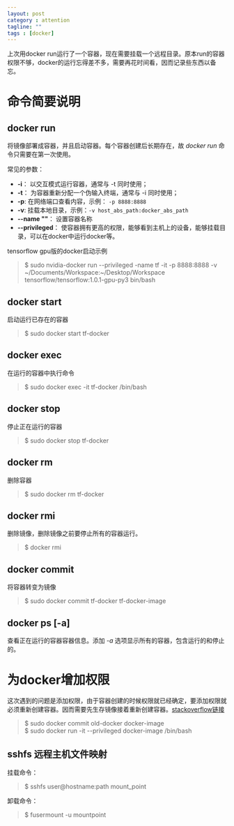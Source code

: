 ```yaml
---
layout: post
category : attention
tagline: ""
tags : [docker]
---
```


上次用docker run运行了一个容器，现在需要挂载一个远程目录。原本run的容器权限不够，docker的运行忘得差不多，需要再花时间看，因而记录些东西以备忘。

# 命令简要说明
## docker run
将镜像部署成容器，并且启动容器。每个容器创建后长期存在，故 *docker run* 命令只需要在第一次使用。

常见的参数：

* **-i**：   以交互模式运行容器，通常与 -t 同时使用；
* **-t**： 为容器重新分配一个伪输入终端，通常与 -i 同时使用；
* **-p**: 在网络端口查看内容，示例： `-p 8888:8888`
* **-v**: 挂载本地目录，示例：`-v host_abs_path:docker_abs_path`
* **--name ""**： 设置容器名称
* **--privileged**： 使容器拥有更高的权限，能够看到主机上的设备，能够挂载目录，可以在docker中运行docker等。

tensorflow gpu版的docker启动示例

> $ sudo nvidia-docker run --privileged -name tf -it -p 8888:8888 -v ~/Documents/Workspace:~/Desktop/Workspace tensorflow/tensorflow:1.0.1-gpu-py3 bin/bash

## docker start 
启动运行已存在的容器

> $ sudo docker start tf-docker  



## docker exec 
在运行的容器中执行命令

>$ sudo docker exec -it tf-docker /bin/bash



## docker stop
停止正在运行的容器

> $ sudo docker stop tf-docker

## docker rm 
删除容器

>$ sudo docker rm tf-docker


## docker rmi 
删除镜像，删除镜像之前要停止所有的容器运行。

>$ docker rmi <image-id>


## docker commit
将容器转变为镜像

>$ sudo docker commit tf-docker tf-docker-image


## docker ps [-a]
查看正在运行的容器容器信息。添加 *-a* 选项显示所有的容器，包含运行的和停止的。


# 为docker增加权限

这次遇到的问题是添加权限，由于容器创建的时候权限就已经确定，要添加权限就必须重新创建容器。因而需要先生存镜像接着重新创建容器。[stackoverflow链接](https://stackoverflow.com/questions/32361244/docker-start-privileged)  

>$ sudo docker commit old-docker docker-image    
>$ sudo docker run -it --privileged docker-image /bin/bash  


## sshfs 远程主机文件映射

挂载命令：
>$ sshfs user@hostname:path mount_point

卸载命令：
>$ fusermount  -u  mountpoint
